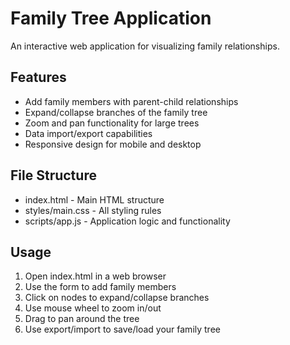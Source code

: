 # Family Tree Application

An interactive web application for visualizing family relationships.

## Features
- Add family members with parent-child relationships
- Expand/collapse branches of the family tree
- Zoom and pan functionality for large trees
- Data import/export capabilities
- Responsive design for mobile and desktop

## File Structure
- index.html - Main HTML structure
- styles/main.css - All styling rules
- scripts/app.js - Application logic and functionality

## Usage
1. Open index.html in a web browser
2. Use the form to add family members
3. Click on nodes to expand/collapse branches
4. Use mouse wheel to zoom in/out
5. Drag to pan around the tree
6. Use export/import to save/load your family tree